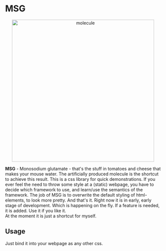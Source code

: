 # MSG

<p align="center">
    <img alt="molecule" width="460" height="auto" src="https://umamiappearance.github.io/_Profile/logo/molecule.png">
</p>

__MSG__ - Monosodium glutamate - that's the stuff in tomatoes and cheese that makes your mouse water. The artificially produced molecule is the shortcut to achieve this result. This is a css library for quick demonstrations. If you ever feel the need to throw some style at a (static) webpage, you have to decide which framework to use, and learn/use the semantics of the framework. The job of MSG is to overwrite the default styling of html-elements, to look more pretty. And that's it. Right now it is in early, early stage of development. Which is happening on the fly. If a feature is needed, it is added. Use it if you like it.  
At the moment it is just a shortcut for myself.

## Usage
Just bind it into your webpage as any other css.

